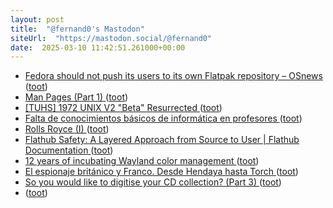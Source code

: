 ```yaml
---
layout: post
title:  "@fernand0's Mastodon"
siteUrl:  "https://mastodon.social/@fernand0"
date:  2025-03-10 11:42:51.261000+00:00
---
```

*  [Fedora should not push its users to its own Flatpak repository  –  OSnews ](https://www.osnews.com/story/141723/fedora-should-not-push-its-users-to-its-own-flatpak-repository) ([toot](https://mastodon.social/@fernand0/114137954468375563))
*  [Man Pages (Part 1) ](https://abochannek.github.io/utilities/2024/12/08/man-pages.htm) ([toot](https://mastodon.social/@fernand0/114137655866747483))
*  [[TUHS] 1972 UNIX V2 "Beta" Resurrected ](https://www.tuhs.org/pipermail/tuhs/2025-February/031420.htm) ([toot](https://mastodon.social/@fernand0/114137366793665135))
*  [Falta de conocimientos básicos de informática en profesores ](https://changlonet.com/blog/falta-de-conocimientos-bsicos-de-informtica-en-profesores) ([toot](https://mastodon.social/@fernand0/114135677262638353))
*  [Rolls Royce (I) ](https://avecesunafoto.wordpress.com/2025/03/09/rolls-royce-i) ([toot](https://mastodon.social/@fernand0/114133935494732759))
*  [Flathub Safety: A Layered Approach from Source to User \| Flathub Documentation ](https://docs.flathub.org/blog/app-safety-layered-approach-source-to-use) ([toot](https://mastodon.social/@fernand0/114133899913677808))
*  [12 years of incubating Wayland color management ](https://www.collabora.com/news-and-blog/news-and-events/12-years-of-incubating-wayland-color-management.htm) ([toot](https://mastodon.social/@fernand0/114133687183251494))
*  [El espionaje británico y Franco. Desde Hendaya hasta Torch ](https://puz.unizar.es/2979-el-espionaje-britanico-y-franco-desde-hendaya-hasta-torch.htm) ([toot](https://mastodon.social/@fernand0/114133145828520530))
*  [So you would like to digitise your CD collection? (Part 3) ](https://dev.to/fernand0/so-you-would-like-to-digitise-your-cd-collection-part-3-505) ([toot](https://mastodon.social/@fernand0/114132411906878627))
*  [ ](https://forocoches.com/foro/showthread.php?t=10270341) ([toot](https://mastodon.social/@fernand0/114132373136337222))
